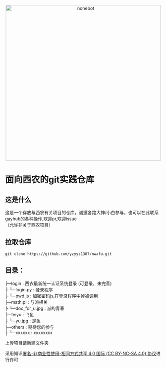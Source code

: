 <p align="center">
  <a href="https://github.com/yzyyz1387/nwafu"><img src="https://socialify.git.ci/yzyyz1387/nwafu/image?font=Inter&language=1&name=1&owner=1&pattern=Circuit%20Board&theme=Light" width="500" height="auto" alt="nonebot"></a>
</p>

# 面向西农的git实践仓库

## 这是什么
这是一个存放与西农有关项目的仓库，诚邀各路大神/小白参与，也可以在此联系gayhub的各种操作,欢迎pr,欢迎issue  
（允许非关于西农项目）
## 拉取仓库

```
git clone https://github.com/yzyyz1387/nwafu.git
```

## 目录：  
├─login : 西农最新统一认证系统登录 (可登录，未完善)   
├   └─login.py : 登录程序  
├   └─pwd.js :  加密密码js,在登录程序中掉被调用  
├─math.pi : 与派相关  
├   └─doc_for_u.jpg : 派的青春  
├─feiyu : 飞鱼  
├   └─yu.jpg : 是鱼  
├─others : 期待您的参与  
├   └─xxxxxx : xxxxxxxx  

上传项目请新建文件夹

采用知识[署名-非商业性使用-相同方式共享 4.0 国际 (CC BY-NC-SA 4.0) 协议](https://creativecommons.org/licenses/by-nc-sa/4.0/deed.zh)进行许可
